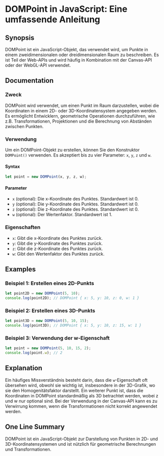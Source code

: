 <!--
Meta Description: # DOMPoint in JavaScript: Eine umfassende Anleitung ## Synopsis DOMPoint ist ein JavaScript-Objekt, das verwendet wird, um Punkte in einem zweidimensi...
Meta Keywords: dompoint, die, ist, der, javascript
-->

# DOMPoint in JavaScript: Eine umfassende Anleitung

## Synopsis
DOMPoint ist ein JavaScript-Objekt, das verwendet wird, um Punkte in einem zweidimensionalen oder dreidimensionalen Raum zu beschreiben. Es ist Teil der Web-APIs und wird häufig in Kombination mit der Canvas-API oder der WebGL-API verwendet.

## Documentation
### Zweck
DOMPoint wird verwendet, um einen Punkt im Raum darzustellen, wobei die Koordinaten in einem 2D- oder 3D-Koordinatensystem angegeben werden. Es ermöglicht Entwicklern, geometrische Operationen durchzuführen, wie z.B. Transformationen, Projektionen und die Berechnung von Abständen zwischen Punkten.

### Verwendung
Um ein DOMPoint-Objekt zu erstellen, können Sie den Konstruktor `DOMPoint()` verwenden. Es akzeptiert bis zu vier Parameter: `x`, `y`, `z` und `w`. 

#### Syntax
```javascript
let point = new DOMPoint(x, y, z, w);
```

#### Parameter
- `x` (optional): Die x-Koordinate des Punktes. Standardwert ist 0.
- `y` (optional): Die y-Koordinate des Punktes. Standardwert ist 0.
- `z` (optional): Die z-Koordinate des Punktes. Standardwert ist 0.
- `w` (optional): Der Wertenfaktor. Standardwert ist 1.

### Eigenschaften
- `x`: Gibt die x-Koordinate des Punktes zurück.
- `y`: Gibt die y-Koordinate des Punktes zurück.
- `z`: Gibt die z-Koordinate des Punktes zurück.
- `w`: Gibt den Wertenfaktor des Punktes zurück.

## Examples
### Beispiel 1: Erstellen eines 2D-Punkts
```javascript
let point2D = new DOMPoint(5, 10);
console.log(point2D); // DOMPoint { x: 5, y: 10, z: 0, w: 1 }
```

### Beispiel 2: Erstellen eines 3D-Punkts
```javascript
let point3D = new DOMPoint(5, 10, 15);
console.log(point3D); // DOMPoint { x: 5, y: 10, z: 15, w: 1 }
```

### Beispiel 3: Verwendung der w-Eigenschaft
```javascript
let point = new DOMPoint(5, 10, 15, 2);
console.log(point.w); // 2
```

## Explanation
Ein häufiges Missverständnis besteht darin, dass die `w`-Eigenschaft oft übersehen wird, obwohl sie wichtig ist, insbesondere in der 3D-Grafik, wo sie den Homogenitätsfaktor darstellt. Ein weiterer Punkt ist, dass die Koordinaten in DOMPoint standardmäßig als 3D betrachtet werden, wobei z und w nur optional sind. Bei der Verwendung in der Canvas-API kann es zu Verwirrung kommen, wenn die Transformationen nicht korrekt angewendet werden.

## One Line Summary
DOMPoint ist ein JavaScript-Objekt zur Darstellung von Punkten in 2D- und 3D-Koordinatensystemen und ist nützlich für geometrische Berechnungen und Transformationen.